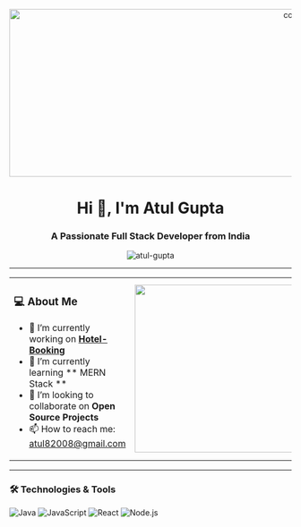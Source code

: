<p align="center">
  <img src="https://webliquids.com/wp-content/uploads/2025/03/360_F_871603234_fTMmjlUOpt4F9mDudj8wjyzkt0khEtSZ-1.jpg" alt="cover" width="1000" height="300">
</p>

<h1 align="center">Hi 👋, I'm Atul Gupta</h1>
<h3 align="center">A Passionate Full Stack Developer from India</h3>

<p align="center">
  <img src="https://komarev.com/ghpvc/?username=atul-gupta&label=Profile%20views&color=0e75b6&style=flat" alt="atul-gupta" />
</p>

---

<table>
<tr>
<td>

### 💻 About Me
- 🔭 I’m currently working on **[Hotel-Booking](https://github.com/atul-gupta2002/Hotel-Booking/tree/hotelBooking)**  
- 🌱 I’m currently learning ** MERN Stack **  
- 👯 I’m looking to collaborate on **Open Source Projects**  
- 📫 How to reach me: atul82008@gmail.com

</td>
<td align="right">

<img src="https://user-images.githubusercontent.com/74038190/235224431-e8c8c12e-6826-47f1-89fb-2ddad83b3abf.gif" width="300"/>

</td>
</tr>
</table>

---

### 🛠️ Technologies & Tools
![Java](https://img.shields.io/badge/-Java-05122A?style=flat&logo=java)
![JavaScript](https://img.shields.io/badge/-JavaScript-05122A?style=flat&logo=javascript)
![React](https://img.shields.io/badge/-React-05122A?style=flat&logo=react)
![Node.js](https://img.shields.io/badge/-Node.js-05122A?style=flat&logo=node.js)
